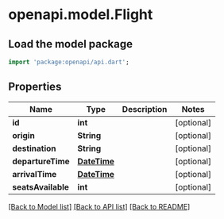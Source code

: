 # openapi.model.Flight

## Load the model package
```dart
import 'package:openapi/api.dart';
```

## Properties
Name | Type | Description | Notes
------------ | ------------- | ------------- | -------------
**id** | **int** |  | [optional] 
**origin** | **String** |  | [optional] 
**destination** | **String** |  | [optional] 
**departureTime** | [**DateTime**](DateTime.md) |  | [optional] 
**arrivalTime** | [**DateTime**](DateTime.md) |  | [optional] 
**seatsAvailable** | **int** |  | [optional] 

[[Back to Model list]](../README.md#documentation-for-models) [[Back to API list]](../README.md#documentation-for-api-endpoints) [[Back to README]](../README.md)


